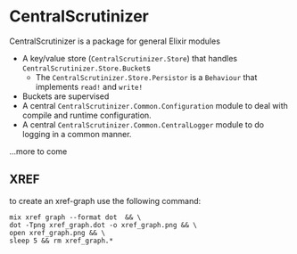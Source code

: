 # CentralScrutinizer


CentralScrutinizer is a package for general Elixir modules 

- A key/value store (`CentralScrutinizer.Store`) that handles `CentralScrutinizer.Store.Bucket`s
  - The `CentralScrutinizer.Store.Persistor` is a `Behaviour` that implements `read!` and `write!`
- Buckets are supervised
- A central `CentralScrutinizer.Common.Configuration` module to deal with compile and runtime
  configuration.
- A central `CentralScrutinizer.Common.CentralLogger` module to do logging in a common manner.


...more to come


## XREF

to create an xref-graph use the following command:

    mix xref graph --format dot  && \
    dot -Tpng xref_graph.dot -o xref_graph.png && \
    open xref_graph.png && \
    sleep 5 && rm xref_graph.*

